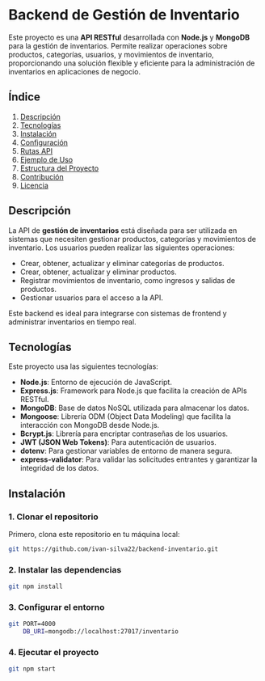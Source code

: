 # Backend de Gestión de Inventario

Este proyecto es una **API RESTful** desarrollada con **Node.js** y **MongoDB** para la gestión de inventarios. Permite realizar operaciones sobre productos, categorías, usuarios, y movimientos de inventario, proporcionando una solución flexible y eficiente para la administración de inventarios en aplicaciones de negocio.

## Índice

1. [Descripción](#descripción)
2. [Tecnologías](#tecnologías)
3. [Instalación](#instalación)
4. [Configuración](#configuración)
5. [Rutas API](#rutas-api)
6. [Ejemplo de Uso](#ejemplo-de-uso)
7. [Estructura del Proyecto](#estructura-del-proyecto)
8. [Contribución](#contribución)
9. [Licencia](#licencia)

## Descripción

La API de **gestión de inventarios** está diseñada para ser utilizada en sistemas que necesiten gestionar productos, categorías y movimientos de inventario. Los usuarios pueden realizar las siguientes operaciones:

- Crear, obtener, actualizar y eliminar categorías de productos.
- Crear, obtener, actualizar  y eliminar productos.
- Registrar movimientos de inventario, como ingresos y salidas de productos.
- Gestionar usuarios para el acceso a la API.

Este backend es ideal para integrarse con sistemas de frontend y administrar inventarios en tiempo real.

## Tecnologías

Este proyecto usa las siguientes tecnologías:

- **Node.js**: Entorno de ejecución de JavaScript.
- **Express.js**: Framework para Node.js que facilita la creación de APIs RESTful.
- **MongoDB**: Base de datos NoSQL utilizada para almacenar los datos.
- **Mongoose**: Librería ODM (Object Data Modeling) que facilita la interacción con MongoDB desde Node.js.
- **Bcrypt.js**: Librería para encriptar contraseñas de los usuarios.
- **JWT (JSON Web Tokens)**: Para autenticación de usuarios.
- **dotenv**: Para gestionar variables de entorno de manera segura.
- **express-validator**: Para validar las solicitudes entrantes y garantizar la integridad de los datos.

## Instalación

### 1. Clonar el repositorio

Primero, clona este repositorio en tu máquina local:

```bash
git https://github.com/ivan-silva22/backend-inventario.git
```
### 2. Instalar las dependencias

```bash
git npm install
```
### 3. Configurar el entorno

```bash
git PORT=4000
    DB_URI=mongodb://localhost:27017/inventario
```
### 4. Ejecutar el proyecto

```bash
git npm start
```
